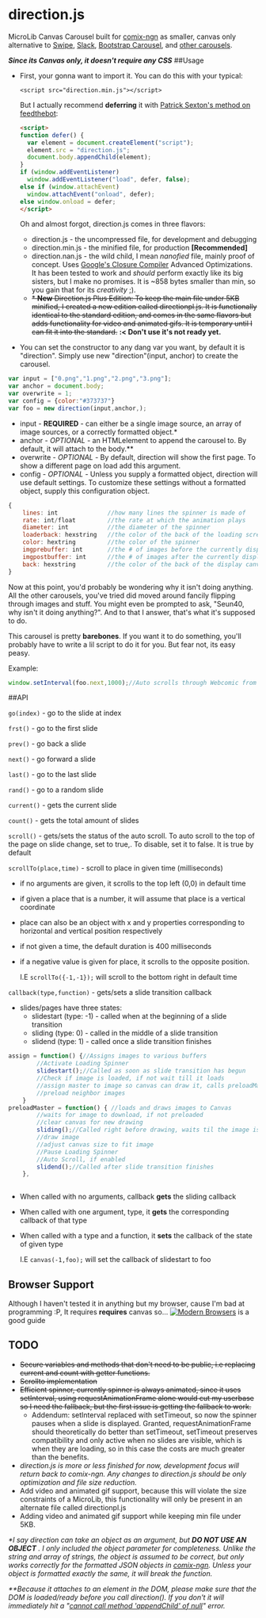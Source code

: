 # direction.js
MicroLib Canvas Carousel built for [comix-ngn] as smaller, canvas only alternative to [Swipe], [Slack], [Bootstrap Carousel], and [other carousels].

***Since its Canvas only, it doesn't require any CSS***
##Usage
* First, your gonna want to import it. You can do this with your typical: 
   
  ```<script src="direction.min.js"></script>```
  
  But I actually recommend **deferring** it with [Patrick Sexton's method on feedthebot]:

  ``` html
  <script>
  function defer() {
	var element = document.createElement("script");
	element.src = "direction.js";
	document.body.appendChild(element);
  }
  if (window.addEventListener)
	window.addEventListener("load", defer, false);
  else if (window.attachEvent)
    window.attachEvent("onload", defer);
  else window.onload = defer;
  </script>
  ```
  Oh and almost forgot, direction.js comes in three flavors:
  * direction.js - the uncompressed file, for development and debugging
  * direction.min.js - the minified file, for production **[Recommended]**
  * direction.nan.js - the wild child, I mean *nanofied* file, mainly proof of concept. Uses [Google's Closure Compiler] Advanced Optimizations. It has been tested to work and *should* perform exactly like its big sisters, but I make no promises. It is ~858 bytes smaller than min, so you gain that for its *creativity* ;).
  * ~~* **New** Direction.js Plus Edition: To keep the main file under 5KB minified, I created a new edition called directionpl.js. It is functionally identical to the standard edition, and comes in the same flavors but adds functionality for video and animated gifs. It is temporary until I can fit it into the standard.~~ **:< Don't use it's not ready yet.**

* You can set the constructor to any dang var you want, by default it is "direction". Simply use new "direction"(input, anchor) to create the carousel.

``` js
var input = ["0.png","1.png","2.png","3.png"];
var anchor = document.body;
var overwrite = 1;
var config = {color:"#373737"}
var foo = new direction(input,anchor,);
```
  * input - **REQUIRED** - can either be a single image source, an array of image sources, or a correctly formatted object.*
  * anchor - *OPTIONAL* - an HTMLelement to append the carousel to. By default, it will attach to the body.**
  * overwrite - *OPTIONAL* - By default, direction will show the first page. To show a different page on load add this argument.
  * config - *OPTIONAL* - Unless you supply a formatted object, direction will use default settings. To customize these settings without a formatted object, supply this configuration object.
``` js
{
	lines: int				//how many lines the spinner is made of
	rate: int/float			//the rate at which the animation plays
	diameter: int			//the diameter of the spinner
	loaderback: hexstring	//the color of the back of the loading screen
	color: hextring			//the color of the spinner
	imgprebuffer: int		//the # of images before the currently displayed on to preload
	imgpostbuffer: int		//the # of images after the currently displayed on to preload
	back: hexstring			//the color of the back of the display canvas
}
```
Now at this point, you'd probably be wondering why it isn't doing anything. All the other carousels, you've tried did moved around fancily flipping through images and stuff. You might even be prompted to ask, "Seun40, why isn't it doing anything?". And to that I answer, that's what it's supposed to do.

This carousel is pretty **barebones**. If you want it to do something, you'll probably have to write a lil script to do it for you. But fear not, its easy peasy.

Example: 
``` js 
window.setInterval(foo.next,1000);//Auto scrolls through Webcomic from first to last page
```

##API

`go(index)` - go to the slide at index

`frst()` - go to the first slide

`prev()` - go back a slide

`next()` - go forward a slide

`last()` - go to the last slide

`rand()` - go to a random slide

`current()` - gets the current slide

`count()` - gets the total amount of slides

`scroll()` - gets/sets the status of the auto scroll. To auto scroll to the top of the page on slide change, set to true,. To disable, set it to false. It is true by default

`scrollTo(place,time)` - scroll to place in given time (milliseconds)
* if no arguments are given, it scrolls to the top left (0,0) in default time

* if given a place that is a number, it will assume that place is a vertical coordinate

* place can also be an object with x and y properties corresponding to horizontal and vertical position respectively

* if not given a time, the default duration is 400 milliseconds

* if a negative value is given for place, it scrolls to the opposite position.
  
   I.E ```scrollTo({-1,-1});``` will scroll to the bottom right in default time

`callback(type,function)` - gets/sets a slide transition callback
* slides/pages have three states:
  * slidestart (type: -1) - called when at the beginning of a slide transition
  * sliding (type: 0) - called in the middle of a slide transition
  * slidend (type: 1) - called once a slide transition finishes
``` js
assign = function() {//Assigns images to various buffers
        //Activate Loading Spinner
        slidestart();//Called as soon as slide transition has begun
        //Check if image is loaded, if not wait till it loads
        //assign master to image so canvas can draw it, calls preloadMaster
        //preload neighbor images
    }
preloadMaster = function() { //loads and draws images to Canvas
        //waits for image to download, if not preloaded
        //clear canvas for new drawing
        sliding();//Called right before drawing, waits til the image is loaded
        //draw image
        //adjust canvas size to fit image
        //Pause Loading Spinner
        //Auto Scroll, if enabled
        slidend();//Called after slide transition finishes
    },
    
```
* When called with no arguments, callback **gets** the sliding callback
* When called with one argument, type, it **gets** the corresponding callback of that type
* When called with a type and a function, it **sets** the callback of the state of given type
  
   I.E ```canvas(-1,foo);``` will set the callback of slidestart to foo

## Browser Support
Although I haven't tested it in anything but my browser, cause I'm bad at programming :P, It requires **requires** canvas so...
[![Modern Browsers][2]][1]
is a good guide

## TODO
* ~~Secure variables and methods that don't need to be public, i.e replacing current and count with getter functions.~~
* ~~Scrollto implementation~~
* ~~Efficient spinner, currently spinner is always animated, since it uses setInterval, using requestAnimationFrame alone would cut my userbase so I need the fallback, but the first issue is getting the fallback to work.~~
  * Addendum: setInterval replaced with setTimeout, so now the spinner pauses when a slide is displayed. Granted, requestAnimationFrame should theoretically do better than setTimeout, setTimeout preserves compatibility and only active when no slides are visible, which is when they are loading, so in this case the costs are much greater than the benefits.
* _direction.js is more or less finished for now, development focus will return back to comix-ngn. Any changes to direction.js should be only optimization and file size reduction._
* Add video and animated gif support, because this will violate the size constraints of a MicroLib, this functionality will only be present in an alternate file called directionpl.js
* Adding video and animated gif support while keeping min file under 5KB.

_*I say direction can take an object as an argument, but_ **_DO NOT USE AN OBJECT_** _. I only included the object parameter for completeness. Unlike the string and array of strings, the object is assumed to be correct, but only works correctly for the formatted JSON objects in [comix-ngn]. Unless your object is formatted exactly the same, it will break the function._

_**Because it attaches to an element in the DOM, please make sure that the DOM is loaded/ready before you call direction(). If you don't it will immediately hit a "[cannot call method 'appendChild' of null]" error._


[comix-ngn]: http://comixngn.js.org/
[Swipe]: http://kenwheeler.github.io/slick/
[Patrick Sexton's method on feedthebot]: https://www.feedthebot.com/pagespeed/defer-loading-javascript.html
[Google's Closure Compiler]: https://developers.google.com/closure/compiler/
[Slack]: https://github.com/thebird/swipe
[Bootstrap Carousel]: http://getbootstrap.com/javascript/
[other carousels]: https://www.google.com/webhp?sourceid=chrome-instant&ion=1&espv=2&es_th=1&ie=UTF-8#q=carousels&es_th=1
[cannot call method 'appendChild' of null]: http://stackoverflow.com/questions/8670530/javascript-error-cannot-call-method-appendchild-of-null
[1]: http://caniuse.com/#feat=canvas
[2]: http://i.snag.gy/VcmK1.jpg